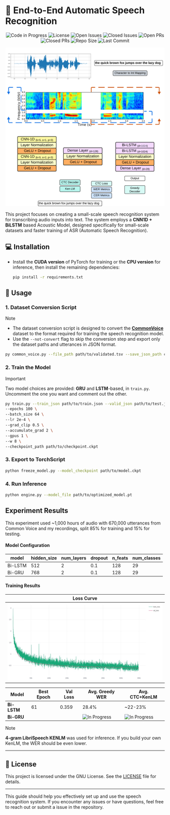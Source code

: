 # 🚀 End-to-End Automatic Speech Recognition

<div align="center">

![Code in Progress](https://img.shields.io/badge/status-completed-green.svg) ![License](https://img.shields.io/github/license/LuluW8071/Automatic-Speech-Recognition-with-PyTorch) ![Open Issues](https://img.shields.io/github/issues/LuluW8071/Automatic-Speech-Recognition-with-PyTorch) ![Closed Issues](https://img.shields.io/github/issues-closed/LuluW8071/Automatic-Speech-Recognition-with-PyTorch) ![Open PRs](https://img.shields.io/github/issues-pr/LuluW8071/Automatic-Speech-Recognition-with-PyTorch) ![Closed PRs](https://img.shields.io/github/issues-pr-closed/LuluW8071/Automatic-Speech-Recognition-with-PyTorch) ![Repo Size](https://img.shields.io/github/repo-size/LuluW8071/Automatic-Speech-Recognition-with-PyTorch) ![Last Commit](https://img.shields.io/github/last-commit/LuluW8071/Automatic-Speech-Recognition-with-PyTorch)

</div>

![Model](assets/model_architecture.png)

This project focuses on creating a small-scale speech recognition system for transcribing audio inputs into text. The system employs a **CNN1D + BiLSTM** based Acoustic Model, designed specifically for small-scale datasets and faster training of ASR (Automatic Speech Recognition).

## 💻 **Installation**

- Install the **CUDA version** of PyTorch for training or the **CPU version** for inference, then install the remaining dependencies:  
   ```bash
   pip install -r requirements.txt
   ```

## 🚀 **Usage**

### **1. Dataset Conversion Script**

> [!NOTE]
> - The dataset conversion script is designed to convert the [**CommonVoice**](https://commonvoice.mozilla.org/en/datasets) dataset to the format required for training the speech recognition model. 
> - Use the `--not-convert` flag to skip the conversion step and export only the dataset paths and utterances in JSON format.

```bash
py common_voice.py --file_path path/to/validated.tsv --save_json_path converted_clips --percent 20
``` 

### **2. Train the Model**

> [!IMPORTANT]
> Two model choices are provided: __GRU__ and __LSTM__-based, in `train.py`. Uncomment the one you want and comment out the other.

```bash
py train.py --train_json path/to/train.json --valid_json path/to/test.json \
--epochs 100 \
--batch_size 64 \
--lr 2e-4 \
--grad_clip 0.5 \
--accumulate_grad 2 \
--gpus 1 \
--w 8 \
--checkpoint_path path/to/checkpoint.ckpt
```

### **3. Export to TorchScript**

```bash
python freeze_model.py --model_checkpoint path/to/model.ckpt
```

### **4. Run Inference**

```bash
python engine.py --model_file path/to/optimized_model.pt
```

## Experiment Results

This experiment used ~1,000 hours of audio with 670,000 utterances from Common Voice and my recordings, split 85% for training and 15% for testing.

#### Model Configuration

|model|hidden_size|num_layers|dropout|n_feats|num_classes|
|----|-----------|---------|------|-------|----------|
|Bi-LSTM|512       |2        |0.1   |128    |29        |
|Bi-GRU|768       |2        |0.1   |128    |29        |

#### Training Results

|Loss Curve|
|----------|
![Losses](assets/loss_curve.jpeg)|

|Model|Best Epoch|Val Loss|Avg. Greedy WER|Avg. CTC+KenLM |
|-|-|-|-|-|
|__Bi-LSTM__|61|0.359|28.4%|~22-23%|
|__Bi-GRU__|||![In Progress](https://img.shields.io/badge/status-in_progress-green.svg)|![In Progress](https://img.shields.io/badge/status-in_progress-green.svg)

> [!NOTE]
> __4-gram LibriSpeech KENLM__ was used for inference. If you build your own KenLM, the WER should be even lower.
---


## 📄 **License**

This project is licensed under the GNU License. See the [LICENSE](LICENSE) file for details.

---

This guide should help you effectively set up and use the speech recognition system. If you encounter any issues or have questions, feel free to reach out or submit a issue in the repository.
